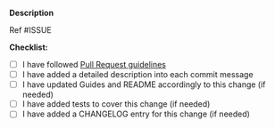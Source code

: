 **Description**
<!--
  Please include a summary of the change and which issue is fixed. Please also include relevant motivation and context.
-->

Ref #ISSUE

**Checklist:**
- [ ] I have followed [Pull Request guidelines](https://github.com/solidusio/solidus/blob/master/CONTRIBUTING.md#pull-request-guidelines)
- [ ] I have added a detailed description into each commit message
- [ ] I have updated Guides and README accordingly to this change (if needed)
- [ ] I have added tests to cover this change (if needed)
- [ ] I have added a CHANGELOG entry for this change (if needed)
